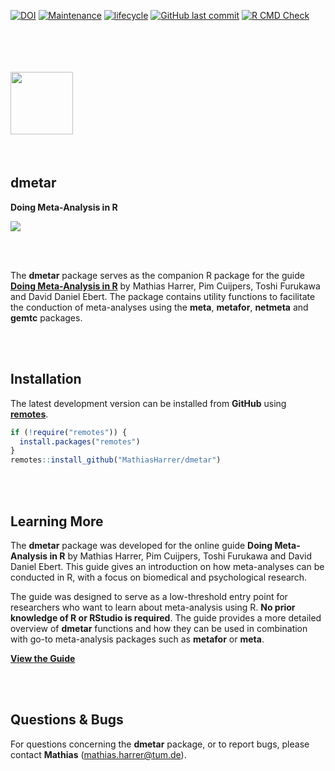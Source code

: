 
[![DOI](https://zenodo.org/badge/152492192.svg)](https://zenodo.org/badge/latestdoi/152492192)
[![Maintenance](https://img.shields.io/badge/maintenance-yes-blue.svg)](https://img.shields.io/maintenance/yes/2020)
[![lifecycle](https://img.shields.io/badge/lifecycle-maturing-blue.svg)](https://www.tidyverse.org/lifecycle/#maturing)
[![GitHub last commit](https://img.shields.io/github/last-commit/MathiasHarrer/dmetar)](https://img.shields.io/github/last-commit/MathiasHarrer/dmetar)
[![R CMD Check](https://img.shields.io/badge/R%20CMD%20Check-passing-success)](https://img.shields.io/badge/R%20CMD%20Check-passing-success)


<br></br> <br></br>
<img src="man/figures/logo.png"  align="left" alt="" width="100" />
<br></br> <br></br> <br></br> <br></br>

## dmetar

**Doing Meta-Analysis in R**

![](man/figures/front.png)

<br></br>

The **dmetar** package serves as the companion R package for the guide
[**Doing Meta-Analysis in
R**](https://bookdown.org/MathiasHarrer/Doing_Meta_Analysis_in_R/) by
Mathias Harrer, Pim Cuijpers, Toshi Furukawa and David Daniel Ebert. The
package contains utility functions to facilitate the conduction of
meta-analyses using the **meta**, **metafor**, **netmeta** and **gemtc**
packages.

<br></br>

## Installation

The latest development version can be installed from **GitHub** using [**remotes**](https://remotes.r-lib.org/).

``` r
if (!require("remotes")) {
  install.packages("remotes")
}
remotes::install_github("MathiasHarrer/dmetar")
```

<br></br>

## Learning More

The **dmetar** package was developed for the online guide **Doing
Meta-Analysis in R** by Mathias Harrer, Pim Cuijpers, Toshi Furukawa and
David Daniel Ebert. This guide gives an introduction on how
meta-analyses can be conducted in R, with a focus on biomedical and
psychological research.

The guide was designed to serve as a low-threshold entry point for
researchers who want to learn about meta-analysis using R. **No prior
knowledge of R or RStudio is required**. The guide provides a more
detailed overview of **dmetar** functions and how they can be used in
combination with go-to meta-analysis packages such as **metafor** or
**meta**.

[**View the
Guide**](https://bookdown.org/MathiasHarrer/Doing_Meta_Analysis_in_R/)

<br></br>

## Questions & Bugs

For questions concerning the **dmetar** package, or to report bugs,
please contact **Mathias** (<mathias.harrer@tum.de>).
